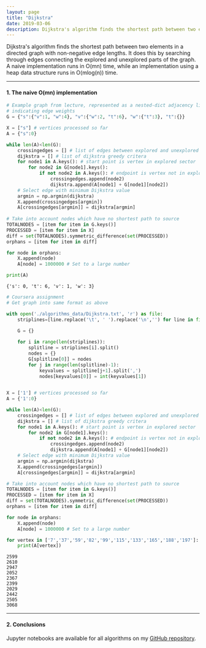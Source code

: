 ```yaml
---
layout: page
title: "Dijkstra"
date: 2019-03-06
description: Dijkstra's algorithm finds the shortest path between two elements in a directed graph with non-negative edge lengths. It does this by searching through edges connecting the explored and unexplored parts of the graph. A naive implementation runs in O(mn) time, while an implementation using a heap data structure runs in O(mlog(n)) time.
---
```


Dijkstra's algorithm finds the shortest path between two elements in a directed graph with non-negative edge lengths. It does this by searching through edges connecting the explored and unexplored parts of the graph. A naive implementation runs in O(mn) time, while an implementation using a heap data structure runs in O(mlog(n)) time.

---

#### 1. The naive O(mn) implementation

```python
# Example graph from lecture, represented as a nested-dict adjacency list with tuples
# indicating edge weights
G = {"s":{"v":1, "w":4}, "v":{"w":2, "t":6}, "w":{"t":3}, "t":{}}

X = ["s"] # vertices processed so far
A = {"s":0}

while len(A)<len(G):
    crossingedges = [] # list of edges between explored and unexplored sectors
    dijkstra = [] # list of dijkstra greedy critera
    for node1 in A.keys(): # start point is vertex in explored sector
        for node2 in G[node1].keys():
            if not node2 in A.keys(): # endpoint is vertex not in explored sector
                crossingedges.append(node2)
                dijkstra.append(A[node1] + G[node1][node2])                
    # Select edge with minimum Dijkstra value
    argmin = np.argmin(dijkstra)
    X.append(crossingedges[argmin])
    A[crossingedges[argmin]] = dijkstra[argmin]
    
# Take into account nodes which have no shortest path to source
TOTALNODES = [item for item in G.keys()]
PROCESSED = [item for item in X]
diff = set(TOTALNODES).symmetric_difference(set(PROCESSED))
orphans = [item for item in diff]

for node in orphans:
    X.append(node)
    A[node] = 1000000 # Set to a large number

print(A)
```

	{'s': 0, 't': 6, 'v': 1, 'w': 3}

```python
# Coursera assignment
# Get graph into same format as above

with open('./algorithms_data/Dijkstra.txt', 'r') as file:
    striplines=[line.replace('\t', ' ').replace('\n','') for line in file.readlines()]

    G = {}
    
    for i in range(len(striplines)):
        splitline = striplines[i].split()
        nodes = {}
        G[splitline[0]] = nodes
        for j in range(len(splitline)-1):
            keyvalues = splitline[j+1].split(',')
            nodes[keyvalues[0]] = int(keyvalues[1])
        

X = ['1'] # vertices processed so far
A = {'1':0}

while len(A)<len(G):
    crossingedges = [] # list of edges between explored and unexplored sectors
    dijkstra = [] # list of dijkstra greedy critera
    for node1 in A.keys(): # start point is vertex in explored sector
        for node2 in G[node1].keys():
            if not node2 in A.keys(): # endpoint is vertex not in explored sector
                crossingedges.append(node2)
                dijkstra.append(A[node1] + G[node1][node2])                
    # Select edge with minimum Dijkstra value
    argmin = np.argmin(dijkstra)
    X.append(crossingedges[argmin])
    A[crossingedges[argmin]] = dijkstra[argmin]

# Take into account nodes which have no shortest path to source
TOTALNODES = [item for item in G.keys()]
PROCESSED = [item for item in X]
diff = set(TOTALNODES).symmetric_difference(set(PROCESSED))
orphans = [item for item in diff]

for node in orphans:
    X.append(node)
    A[node] = 1000000 # Set to a large number

for vertex in ['7','37','59','82','99','115','133','165','188','197']:
    print(A[vertex])
```

	2599
	2610
	2947
	2052
	2367
	2399
	2029
	2442
	2505
	3068
    
---

#### 2. Conclusions

Jupyter notebooks are available for all algorithms on my [GitHub repository](https://github.com/nadanai263/datasciportfolio). 
